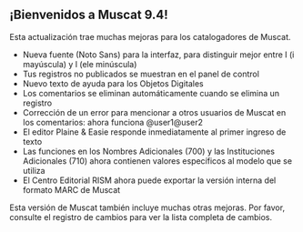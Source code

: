 ## ¡Bienvenidos a Muscat 9.4! 

Esta actualización trae muchas mejoras para los catalogadores de Muscat.

* Nueva fuente (Noto Sans) para la interfaz, para distinguir mejor entre I (i mayúscula) y l (ele minúscula)
* Tus registros no publicados se muestran en el panel de control
* Nuevo texto de ayuda para los Objetos Digitales
* Los comentarios se eliminan automáticamente cuando se elimina un registro
* Corrección de un error para mencionar a otros usuarios de Muscat en los comentarios: ahora funciona @user1@user2
* El editor Plaine & Easie responde inmediatamente al primer ingreso de texto
* Las funciones en los Nombres Adicionales (700) y las Instituciones Adicionales (710) ahora contienen valores específicos al modelo que se utiliza
* El Centro Editorial RISM ahora puede exportar la versión interna del formato MARC de Muscat

Esta versión de Muscat también incluye muchas otras mejoras. Por favor, consulte el registro de cambios para ver la lista completa de cambios.

